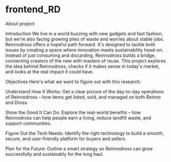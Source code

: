 # frontend_RD

About project:

Introduction
We live in a world buzzing with new gadgets and fast fashion, but we're also facing growing piles of waste and worries about stable jobs. Reinnodross offers a hopeful path forward. It's designed to tackle both issues by creating a space where innovation meets sustainability head-on. Instead of just consuming and discarding, Reinnodross builds a bridge, connecting creators of the new with masters of reuse. This project explores the idea behind Reinnodross, checks if it makes sense in today's market, and looks at the real impact it could have.

Objectives
Here's what we want to figure out with this research:

Understand How It Works: Get a clear picture of the day-to-day operations of Reinnodross – how items get listed, sold, and managed on both Reinno and Dross.

Show the Good It Can Do: Explore the real-world benefits – how Reinnodross can help people earn a living, reduce landfill waste, and support communities.

Figure Out the Tech Needs: Identify the right technology to build a smooth, secure, and user-friendly platform for buyers and sellers.

Plan for the Future: Outline a smart strategy so Reinnodross can grow successfully and sustainably for the long haul.


